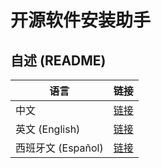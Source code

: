 # 开源软件安装助手

## 自述 (README)

| 语言 | 链接 |
|------|------|
| 中文 | [链接](./src-tauri/demo/osaia/README.md) |
| 英文 (English) | [链接](./src-tauri/demo/osaia/README.en.md) |
| 西班牙文 (Español) | [链接](./src-tauri/demo/osaia/README.es.md) |
